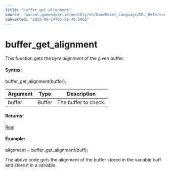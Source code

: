 ```yaml
---
title: "buffer_get_alignment"
source: "manual.gamemaker.io/monthly/en/GameMaker_Language/GML_Reference/Buffers/buffer_get_alignment.htm"
converted: "2025-09-14T03:59:43.506Z"
---
```


# buffer\_get\_alignment

This function gets the _byte alignment_ of the given buffer.

#### Syntax:

buffer\_get\_alignment(buffer);

| Argument | Type | Description |
| --- | --- | --- |
| buffer | Buffer | The buffer to check. |

#### Returns:

[Real](../../GML_Overview/Data_Types.md)

#### Example:

alignment = buffer\_get\_alignment(buff);

The above code gets the alignment of the buffer stored in the variable buff and store it in a variable.